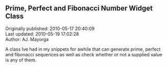 ## Prime, Perfect and Fibonacci Number Widget Class  
Originally published: 2010-05-17 20:40:09  
Last updated: 2010-05-19 17:02:28  
Author: AJ. Mayorga  
  
A class Ive had in my snippets for awhile that can generate prime, perfect and fibonacci sequences as well as check whether or not a supplied value is any of them.